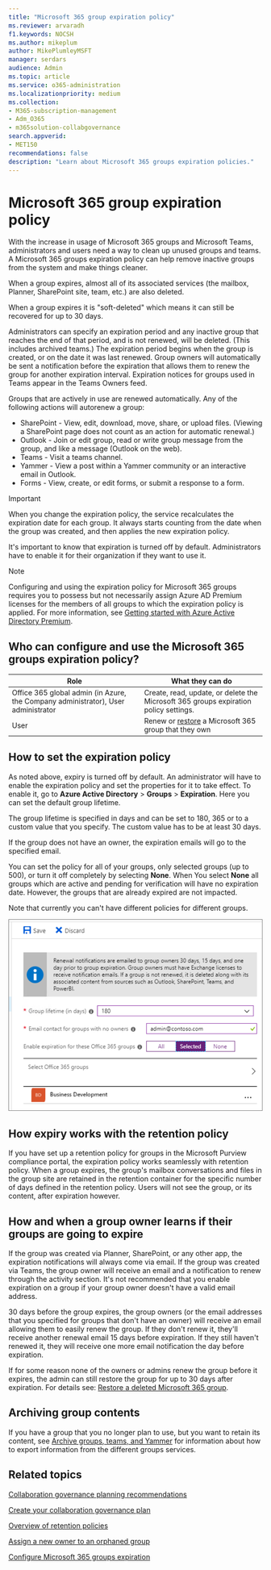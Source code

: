 ```yaml
---
title: "Microsoft 365 group expiration policy"
ms.reviewer: arvaradh
f1.keywords: NOCSH
ms.author: mikeplum
author: MikePlumleyMSFT
manager: serdars
audience: Admin
ms.topic: article
ms.service: o365-administration
ms.localizationpriority: medium
ms.collection: 
- M365-subscription-management 
- Adm_O365
- m365solution-collabgovernance
search.appverid:
- MET150
recommendations: false
description: "Learn about Microsoft 365 groups expiration policies."
---
```


# Microsoft 365 group expiration policy

With the increase in usage of Microsoft 365 groups and Microsoft Teams, administrators and users need a way to clean up unused groups and teams. A Microsoft 365 groups expiration policy can help remove inactive groups from the system and make things cleaner.

When a group expires, almost all of its associated services (the mailbox, Planner, SharePoint site, team, etc.) are also deleted.

When a group expires it is "soft-deleted" which means it can still be recovered for up to 30 days.

Administrators can specify an expiration period and any inactive group that reaches the end of that period, and is not renewed, will be deleted. (This includes archived teams.) The expiration period begins when the group is created, or on the date it was last renewed. Group owners will automatically be sent a notification before the expiration that allows them to renew the group for another expiration interval. Expiration notices for groups used in Teams appear in the Teams Owners feed.

Groups that are actively in use are renewed automatically. Any of the following actions will autorenew a group:
- SharePoint - View, edit, download, move, share, or upload files. (Viewing a SharePoint page does not count as an action for automatic renewal.)
- Outlook - Join or edit group, read or write group message from the group, and like a message (Outlook on the web).
- Teams - Visit a teams channel.
- Yammer - View a post within a Yammer community or an interactive email in Outlook.
- Forms - View, create, or edit forms, or submit a response to a form. 

> [!IMPORTANT]
> When you change the expiration policy, the service recalculates the expiration date for each group. It always starts counting from the date when the group was created, and then applies the new expiration policy.

It's important to know that expiration is turned off by default. Administrators have to enable it for their organization if they want to use it.

> [!NOTE]
> Configuring and using the expiration policy for Microsoft 365 groups requires you to possess but not necessarily assign Azure AD Premium licenses for the members of all groups to which the expiration policy is applied. For more information, see [Getting started with Azure Active Directory Premium](/azure/active-directory/active-directory-get-started-premium).

## Who can configure and use the Microsoft 365 groups expiration policy?

|Role|What they can do|
|---------|---------|
|Office 365 global admin (in Azure, the Company administrator), User administrator|Create, read, update, or delete the Microsoft 365 groups expiration policy settings.|
|User|Renew or [restore](/azure/active-directory/users-groups-roles/groups-restore-deleted) a Microsoft 365 group that they own|

## How to set the expiration policy

As noted above, expiry is turned off by default. An administrator will have to enable the expiration policy and set the properties for it to take effect. To enable it, go to **Azure Active Directory** > **Groups** > **Expiration**. Here you can set the default group lifetime.

The group lifetime is specified in days and can be set to 180, 365 or to a custom value that you specify. The custom value has to be at least 30 days.

If the group does not have an owner, the expiration emails will go to the specified email.

You can set the policy for all of your groups, only selected groups (up to 500), or turn it off completely by selecting **None**. When You select **None** all groups which are active and pending for verification will have no expiration date. However, the groups that are already expired are not impacted.

Note that currently you can't have different policies for different groups.

![Screenshot of Groups expiration settings in Azure Active Directory.](../media/azure-groups-expiration-settings.png)

## How expiry works with the retention policy

If you have set up a retention policy for groups in the Microsoft Purview compliance portal, the expiration policy works seamlessly with retention policy. When a group expires, the group's mailbox conversations and files in the group site are retained in the retention container for the specific number of days defined in the retention policy. Users will not see the group, or its content, after expiration however.

## How and when a group owner learns if their groups are going to expire

If the group was created via Planner, SharePoint, or any other app, the expiration notifications will always come via email.
If the group was created via Teams, the group owner will receive an email and a notification to renew through the activity section. It's not recommended that you enable expiration on a group if your group owner doesn't have a valid email address.

30 days before the group expires, the group owners (or the email addresses that you specified for groups that don't have an owner) will receive an email allowing them to easily renew the group. If they don't renew it, they'll receive another renewal email 15 days before expiration. If they still haven't renewed it, they will receive one more email notification the day before expiration.

If for some reason none of the owners or admins renew the group before it expires, the admin can still restore the group for up to 30 days after expiration. For details see: [Restore a deleted Microsoft 365 group](https://support.office.com/article/restore-a-deleted-office-365-group-b7c66b59-657a-4e1a-8aa0-8163b1f4eb54).

## Archiving group contents

If you have a group that you no longer plan to use, but you want to retain its content, see [Archive groups, teams, and Yammer](end-life-cycle-groups-teams-sites-yammer.md) for information about how to export information from the different groups services.

## Related topics

[Collaboration governance planning recommendations](collaboration-governance-overview.md#collaboration-governance-planning-recommendations)

[Create your collaboration governance plan](collaboration-governance-first.md)

[Overview of retention policies](https://support.office.com/article/5e377752-700d-4870-9b6d-12bfc12d2423)

[Assign a new owner to an orphaned group](https://support.office.com/article/86bb3db6-8857-45d1-95c8-f6d540e45732)

[Configure Microsoft 365 groups expiration](/azure/active-directory/active-directory-groups-lifecycle-azure-portal)
